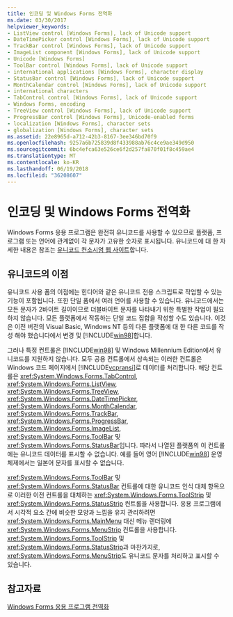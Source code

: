 ```yaml
---
title: 인코딩 및 Windows Forms 전역화
ms.date: 03/30/2017
helpviewer_keywords:
- ListView control [Windows Forms], lack of Unicode support
- DateTimePicker control [Windows Forms], lack of Unicode support
- TrackBar control [Windows Forms], lack of Unicode support
- ImageList component [Windows Forms], lack of Unicode support
- Unicode [Windows Forms]
- ToolBar control [Windows Forms], lack of Unicode support
- international applications [Windows Forms], character display
- StatusBar control [Windows Forms], lack of Unicode support
- MonthCalendar control [Windows Forms], lack of Unicode support
- international characters
- TabControl control [Windows Forms], lack of Unicode support
- Windows Forms, encoding
- TreeView control [Windows Forms], lack of Unicode support
- ProgressBar control [Windows Forms], Unicode-enabled forms
- localization [Windows Forms], character sets
- globalization [Windows Forms], character sets
ms.assetid: 22e8965d-a712-42b3-8167-3ee346bd70f9
ms.openlocfilehash: 9257a6b725839d8f433988ab76c4ce9ae349d950
ms.sourcegitcommit: 6bc4efca63e526ce6f2d257fa870f01f8c459ae4
ms.translationtype: MT
ms.contentlocale: ko-KR
ms.lasthandoff: 06/19/2018
ms.locfileid: "36208607"
---
```

# <a name="encoding-and-windows-forms-globalization"></a>인코딩 및 Windows Forms 전역화
Windows Forms 응용 프로그램은 완전히 유니코드를 사용할 수 있으므로 플랫폼, 프로그램 또는 언어에 관계없이 각 문자가 고유한 숫자로 표시됩니다. 유니코드에 대 한 자세한 내용은 참조는 [유니코드 컨소시엄 웹 사이트](http://www.unicode.org)합니다.  
  
## <a name="benefits-of-unicode"></a>유니코드의 이점  
 유니코드 사용 폼의 이점에는 힌디어와 같은 유니코드 전용 스크립트로 작업할 수 있는 기능이 포함됩니다. 또한 단일 폼에서 여러 언어를 사용할 수 있습니다. 유니코드에서는 모든 문자가 2바이트 길이이므로 더블바이트 문자를 나타내기 위한 특별한 작업이 필요하지 않습니다. 모든 플랫폼에서 작동하는 단일 코드 집합을 작성할 수도 있습니다. 이것은 이전 버전의 Visual Basic, Windows NT 등의 다른 플랫폼에 대 한 다른 코드를 작성 해야 했습니다에서 변경 및 [!INCLUDE[win98](../../../../includes/win98-md.md)]합니다.  
  
 그러나 특정 컨트롤은 [!INCLUDE[win98](../../../../includes/win98-md.md)] 및 Windows Millennium Edition에서 유니코드를 지원하지 않습니다. 모두 공용 컨트롤에서 상속되는 이러한 컨트롤은 Windows 코드 페이지에서 [!INCLUDE[vcpransi](../../../../includes/vcpransi-md.md)]로 데이터를 처리합니다. 해당 컨트롤은 <xref:System.Windows.Forms.TabControl>, <xref:System.Windows.Forms.ListView>, <xref:System.Windows.Forms.TreeView>, <xref:System.Windows.Forms.DateTimePicker>, <xref:System.Windows.Forms.MonthCalendar>, <xref:System.Windows.Forms.TrackBar>, <xref:System.Windows.Forms.ProgressBar>, <xref:System.Windows.Forms.ImageList>, <xref:System.Windows.Forms.ToolBar> 및 <xref:System.Windows.Forms.StatusBar>입니다. 따라서 나열된 플랫폼의 이 컨트롤에는 유니코드 데이터를 표시할 수 없습니다. 예를 들어 영어 [!INCLUDE[win98](../../../../includes/win98-md.md)] 운영 체제에서는 일본어 문자를 표시할 수 없습니다.  
  
 <xref:System.Windows.Forms.ToolBar> 및 <xref:System.Windows.Forms.StatusBar> 컨트롤에 대한 유니코드 인식 대체 항목으로 이러한 이전 컨트롤을 대체하는 <xref:System.Windows.Forms.ToolStrip> 및 <xref:System.Windows.Forms.StatusStrip> 컨트롤을 사용합니다. 응용 프로그램에서 시각적 요소 간에 비슷한 모양과 느낌을 유지 관리하려면 <xref:System.Windows.Forms.MainMenu> 대신 메뉴 렌더링에 <xref:System.Windows.Forms.MenuStrip> 컨트롤을 사용합니다. <xref:System.Windows.Forms.ToolStrip> 및 <xref:System.Windows.Forms.StatusStrip>과 마찬가지로, <xref:System.Windows.Forms.MenuStrip>도 유니코드 문자를 처리하고 표시할 수 있습니다.  
  
## <a name="see-also"></a>참고자료

[Windows Forms 응용 프로그램 전역화](globalizing-windows-forms.md)
